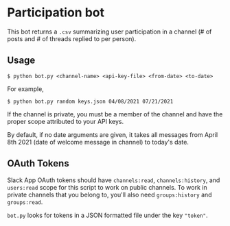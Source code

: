 # Participation bot

This bot returns a `.csv` summarizing user participation in a channel (# of posts and # of threads replied to per person). 

## Usage
```
$ python bot.py <channel-name> <api-key-file> <from-date> <to-date>
```

For example,
```
$ python bot.py random keys.json 04/08/2021 07/21/2021
```

If the channel is private, you must be a member of the channel and have the proper scope attributed to your API keys.

By default, if no date arguments are given, it takes all messages from April 8th 2021 (date of welcome message in channel) to today's date.

## OAuth Tokens
Slack App OAuth tokens should have `channels:read`, `channels:history`, and `users:read` scope for this script to work on public channels. To work in private channels that you belong to, you'll also need `groups:history` and `groups:read`. 

`bot.py` looks for tokens in a JSON formatted file under the key `"token"`.



